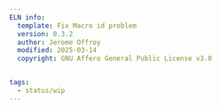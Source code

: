 ```yaml
---
ELN info:
  template: Fix Macro id problem
  version: 0.3.2
  author: Jerome Offroy
  modified: 2025-03-14
  copyright: GNU Affero General Public License v3.0


tags:
  - status/wip
---
```




